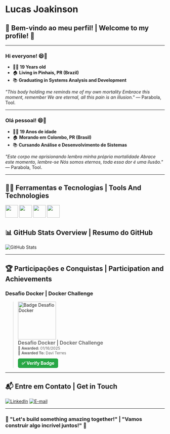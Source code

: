 <!--
**Davez99/Davez99** é um ✨ _repositório especial_ ✨ porque seu `README.md` (este arquivo) aparece no seu perfil do GitHub.
-->

# Lucas Joakinson

## 🌟 Bem-vindo ao meu perfil! | Welcome to my profile! 🌟

---

### Hi everyone! 😄🤙
- 👨🏻 **19 Years old**
- 🏠 **Living in Pinhais, PR (Brazil)**
- 📚 **Graduating in Systems Analysis and Development**

_"This body holding me reminds me of my own mortality
Embrace this moment, remember
We are eternal, all this pain is an illusion."_ — Parabola, Tool.

---

### Olá pessoal! 😄🤙
- 👨🏻 **19 Anos de idade**
- 🏠 **Morando em Colombo, PR (Brasil)**
- 📚 **Cursando Análise e Desenvolvimento de Sistemas**

_"Este corpo me aprisionando lembra minha própria mortalidade
Abrace este momento, lembre-se
Nós somos eternos, toda essa dor é uma ilusão."_ — Parabola, Tool.

---

## 👨‍💻 Ferramentas e Tecnologias | Tools And Technologies

<img src="https://cdn.jsdelivr.net/gh/devicons/devicon@latest/icons/html5/html5-original.svg" width="40" height="40" /> <img src="https://cdn.jsdelivr.net/gh/devicons/devicon@latest/icons/css3/css3-original.svg"  width="40" height="40"/> <img src="https://cdn.jsdelivr.net/gh/devicons/devicon@latest/icons/javascript/javascript-original.svg" width="40" height="40"/> <img src="https://cdn.jsdelivr.net/gh/devicons/devicon@latest/icons/react/react-original.svg" width="40" height="40"/>   
  
## 📊 GitHub Stats Overview | Resumo do GitHub

![GitHub Stats](https://github-readme-stats.vercel.app/api?username=Lukakau&theme=tokyonight&bg_color=0D1117&border_color=30A3DC&show_icons=true&icon_color=30A3DC&title_color=E94D5F&text_color=FFFFFF)

---

## 🏆 Participações e Conquistas | Participation and Achievements

### Desafio Docker | Docker Challenge
<blockquote class="badgr-badge">
<a href="https://api.badgr.io/public/assertions/_HchD1CMTYCA5OZljIaThw">
<img width="120px" height="120px" src="https://api.badgr.io/public/assertions/_HchD1CMTYCA5OZljIaThw/image" alt="Badge Desafio Docker">
</a>
<p style="margin: 0; font-size: 16px; font-weight: 600;">Desafio Docker | Docker Challenge</p>
<p style="margin: 0; font-size: 12px;">🏅 <strong>Awarded:</strong> 01/16/2025</p>
<p style="margin: 0; font-size: 12px;">🎉 <strong>Awarded To:</strong> Davi Terres</p>
<p style="margin-top: 10px;">
<a href="https://badgecheck.io?url=https%3A%2F%2Fapi.badgr.io%2Fpublic%2Fassertions%2F_HchD1CMTYCA5OZljIaThw&amp;identity__email=davi.mdr%40gmail.com" 
style="display: inline-block; font-size: 14px; font-weight: bold; padding: 6px 12px; color: white; background-color: #28A745; text-decoration: none; border-radius: 5px;">
✅ Verify Badge
</a>
</p>
</blockquote>

---

## 📬 Entre em Contato | Get in Touch

[![LinkedIn](https://img.shields.io/badge/-LinkedIn-blue?style=for-the-badge&logo=linkedin)]([https://www.linkedin.com/in/davi-t-9b7402126/](https://www.linkedin.com/in/lucas-joakinson-de-paula-pires-063221249/))  
[![E-mail](https://img.shields.io/badge/-E--mail-red?style=for-the-badge&logo=gmail&logoColor=white)](mailto:lucasjoakinson14@gmail.com)

---

### 🌟 "Let's build something amazing together!" | "Vamos construir algo incrível juntos!" 🌟
